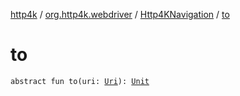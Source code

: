 [http4k](../../index.md) / [org.http4k.webdriver](../index.md) / [Http4KNavigation](index.md) / [to](./to.md)

# to

`abstract fun to(uri: `[`Uri`](../../org.http4k.core/-uri/index.md)`): `[`Unit`](https://kotlinlang.org/api/latest/jvm/stdlib/kotlin/-unit/index.html)